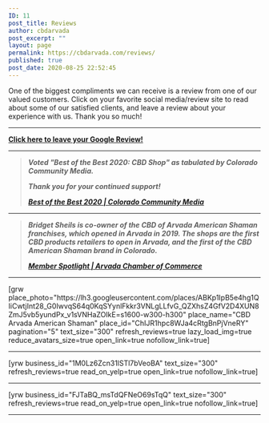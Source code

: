 ```yaml
---
ID: 11
post_title: Reviews
author: cbdarvada
post_excerpt: ""
layout: page
permalink: https://cbdarvada.com/reviews/
published: true
post_date: 2020-08-25 22:52:45
---
```

<!-- wp:paragraph -->
<p>One of the biggest compliments we can receive is a review from one of our valued customers. Click on your favorite social media/review site to read about some of our satisfied clients, and leave a review about your experience with us. Thank you so much!</p>
<!-- /wp:paragraph -->

<!-- wp:separator -->
<hr class="wp-block-separator"/>
<!-- /wp:separator -->

<!-- wp:paragraph -->
<p><strong><a href="https://www.google.com/search?q=arvada-american-shaman-cbd&amp;ludocid=15625575637334585265&amp;ibp=gwp;0,7&amp;source=g.page.share#lkt=LocalPoiReviews" rel="nofollow">Click here to leave your Google Review!</a></strong></p>
<!-- /wp:paragraph -->

<!-- wp:separator -->
<hr class="wp-block-separator"/>
<!-- /wp:separator -->

<!-- wp:quote -->
<blockquote class="wp-block-quote"><p><em><strong>Voted "Best of the Best 2020: CBD Shop" as tabulated by Colorado Community Media.</strong></em></p><p><em><strong>Thank you for your continued support!</strong></em></p><cite><a href="https://coloradocommunitymedia.com/stories/best-of-the-best-2020,313269"><strong>Best of the Best 2020 | Colorado Community Media</strong></a></cite></blockquote>
<!-- /wp:quote -->

<!-- wp:separator -->
<hr class="wp-block-separator"/>
<!-- /wp:separator -->

<!-- wp:quote -->
<blockquote class="wp-block-quote"><p><strong><em>Bridget Sheils is co-owner of the&nbsp;CBD of Arvada American Shaman franchises, which opened in Arvada in 2019. The shops are the first CBD products retailers to open in Arvada, and the first of the CBD American Shaman brand in Colorado.</em></strong></p><cite><a href="https://www.arvadachamber.org/member-spotlight-arvada-american-shaman/"><strong>Member Spotlight | Arvada Chamber of Commerce</strong></a></cite></blockquote>
<!-- /wp:quote -->

<!-- wp:separator {"className":"is-style-default"} -->
<hr class="wp-block-separator is-style-default"/>
<!-- /wp:separator -->

<!-- wp:paragraph -->
<p>[grw place_photo="https://lh3.googleusercontent.com/places/ABKp1IpB5e4hg1QIiCwtjInt28_G0IwvqS64q0KqSYynlFkkr3VNLgLLfvG_QZXhsZ4GfV2D4XUN8ZmJ5vb5yundPx_v1sVNHaZOIkE=s1600-w300-h300" place_name="CBD Arvada American Shaman" place_id="ChIJR1hpc8WJa4cRtgBnPjVneRY" pagination="5" text_size="300" refresh_reviews=true lazy_load_img=true reduce_avatars_size=true open_link=true nofollow_link=true]</p>
<!-- /wp:paragraph -->

<!-- wp:separator {"className":"is-style-default"} -->
<hr class="wp-block-separator is-style-default"/>
<!-- /wp:separator -->

<!-- wp:shortcode -->
[yrw business_id="1M0Lz6Zcn31lSTl7bVeoBA" text_size="300" refresh_reviews=true read_on_yelp=true open_link=true nofollow_link=true]
<!-- /wp:shortcode -->

<!-- wp:separator -->
<hr class="wp-block-separator"/>
<!-- /wp:separator -->

<!-- wp:shortcode -->
[yrw business_id="FJTaBQ_msTdQFNeO69sTqQ" text_size="300" refresh_reviews=true read_on_yelp=true open_link=true nofollow_link=true]
<!-- /wp:shortcode -->

<!-- wp:separator -->
<hr class="wp-block-separator"/>
<!-- /wp:separator -->